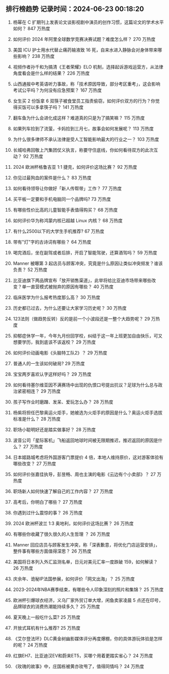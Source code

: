 
## 排行榜趋势 记录时间：2024-06-23 00:18:20
  
  1. 杨幂在 C 扩期刊上发表论文谈影视剧中演员的创作习惯，这篇论文的学术水平如何？ 847 万热度
    
  2. 如何评价 2024 年阿里全球数学竞赛决赛试题？难度怎么样？ 270 万热度
    
  3. 美国 ICU 护士用水代替止痛药输液致 16 死，自来水进入静脉会对身体带来哪些影响？ 238 万热度
    
  4. 视频作者孙千和为搞清《王者荣耀》ELO 机制，选择起诉游戏运营方，从法律角度看会是什么样的结果？ 226 万热度
    
  5. 山西通报中考英语听力事故，称「技术原因导致，部分考区重考」，这会影响考试公平吗？为何没有应急预案？ 167 万热度
    
  6. 女生买 2 份饭拿 6 双筷子被食堂员工指责偷窃，如何评价双方的行为？你觉得买饭可以多拿筷子吗？ 141 万热度
    
  7. 翻车鱼为什么会进化成这样？难道真的只是为了搞笑嘛？ 115 万热度
    
  8. 如果列车捡到了流萤，卡妈捡到三月七，故事会如何发展呢？ 113 万热度
    
  9. 为什么很多律师不承认法律是受人工智能影响最大的行业之一？ 103 万热度
    
  10. 长城哈弗回敬上汽集团仗义执言，称要守住底线，你如何看待双方的此次互动？ 92 万热度
    
  11. 2024 欧洲杯格鲁吉亚 1:1 捷克，如何评价这场比赛？ 92 万热度
    
  12. 你见过最狗血的案件是什么？ 83 万热度
    
  13. 如何看待领导让你做好「新人传帮带」工作？ 77 万热度
    
  14. 买平板一定要和手机电脑同一个品牌吗? 73 万热度
    
  15. 有哪些性价比高的儿童智能手表值得购买？ 68 万热度
    
  16. 如何评价华为称鸿蒙内核已超越 Linux 内核？ 68 万热度
    
  17. 有什么2500以下的大学生手机推荐? 67 万热度
    
  18. 带有"灯"字的古诗词有哪些？ 64 万热度
    
  19. 喝完酒后，坐在副驾或者后排，开启了智能驾驶，还算酒驾吗？ 59 万热度
    
  20. Manner 被曝第 3 起店员与顾客冲突，究竟是什么原因让类似冲突频发？谁该负责？ 52 万热度
    
  21. 比亚迪旗下两品牌宣布「放开销售渠道」，此举将给比亚迪市场带来哪些改变？单一直营模式被抛弃的原因有哪些？ 40 万热度
    
  22. 临床医学为什么报考热度那么高？ 30 万热度
    
  23. 历史都已过去，为什么还要让大家学习历史呢？ 30 万热度
    
  24. 123法则（做趋势反转）反的是前一个小波段还是一整个大趋势呢？ 29 万热度
    
  25. 抑郁症休学一年，今年九月份回学校，纠结于这一年上班更加自由快乐，可又想要学历，我到底该不该返校？ 29 万热度
    
  26. 如何评价动画电影《头脑特工队2》？ 29 万热度
    
  27. 普通人的一生该如何破局? 29 万热度
    
  28. 宝宝两岁喜欢认字这样好吗？ 29 万热度
    
  29. 如何看待塞尔维亚因不满赛场中出现的仇恨口号提出抗议？足球为什么总与政治紧密相连？ 29 万热度
    
  30. 孩子写作业时磨蹭、发呆、爱玩怎么办？ 28 万热度
    
  31. 杨紫将担任巴黎奥运火炬手，她被选为火炬手的原因是什么？奥运火炬手选拔标准是什么？ 28 万热度
    
  32. 职场小聪明好还是踏实做事好？ 28 万热度
    
  33. 波音公司「星际客机」飞船返回地球时间被无限期推迟，推迟返回的原因是什么？ 27 万热度
    
  34. 日本姬路城考虑将外国游客门票提价 4 倍，本地人维持原价，这对游客体验有哪些改变？ 27 万热度
    
  35. 如何评价张嘉佳执导，彭昱畅、周也主演的电影《云边有个小卖部》？ 27 万热度
    
  36. 职场新人如何快速了解自己的工作内容？ 27 万热度
    
  37. 高考后，你明白了哪些？ 27 万热度
    
  38. 你遇到过什么震惊的事？ 26 万热度
    
  39. 2024 欧洲杯波兰 1:3 奥地利，如何评价这场比赛？ 26 万热度
    
  40. 有哪些你收藏了很久很久的人生哲理 ？ 26 万热度
    
  41. Manner 回应店员与顾客发生冲突，称「深表歉意，将优化门店运营安排」，整件事有哪些方面值得深思？ 26 万热度
    
  42. 美国将日本列入外汇监测名单，日元对美元汇率一度跌破 159，如何解读？ 26 万热度
    
  43. 庆余年、诡秘IP法国参展，如何评价「网文出海」？ 25 万热度
    
  44. 2023-2024年NBA赛季结束，有哪些令人印象深刻的照片和集锦？ 25 万热度
    
  45. 欧洲杯引爆球衣经济，义乌厂家外贸订单大增，闲鱼卖家凌晨 5 点还在印号，品牌球衣的消费热潮能持续多久？ 25 万热度
    
  46. 夏天晚上一般吃什么菜? 25 万热度
    
  47. 开放式耳机有什么推荐? 25 万热度
    
  48. 《艾尔登法环》DLC黄金树幽影媒体评分再度爆棚，你的具体游玩体验是怎样的呢？ 24 万热度
    
  49. 红旗EH7、比亚迪汉EV和蔚来ET5，买哪个用着更踏实省心？ 24 万热度
    
  50. 《玫瑰的故事》中，庄国栋被黄亦玫甩了，值得同情吗？ 24 万热度
    